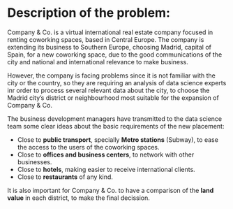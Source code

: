 # Description of the problem:

Company & Co. is a virtual international real estate company focused in renting coworking spaces, based in Central Europe. The company is extending its business to Southern Europe, choosing Madrid, capital of Spain, for a new coworking space, due to the good communications of the city and national and international relevance to make business.

However, the company is facing problems since it is not familiar with the city or the country, so they are requiring an analysis of data science experts inr order to process several relevant data about the city, to choose the Madrid city’s district or neighbourhood most suitable for the expansion of Company & Co.

The business development managers have transmitted to the data science team some clear ideas about the basic requirements of the new placement:

- Close to <b>public transport</b>, specially <b>Metro stations</b> (Subway), to ease the access to the users of the coworking spaces.
- Close to <b>offices and business centers</b>, to network with other businesses.
- Close to <b>hotels</b>, making easier to receive international clients.
- Close to <b>restaurants</b> of any kind.

It is also important for Company & Co. to have a comparison of the <b>land value</b> in each district, to make the final decission.
